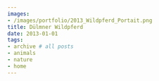 ```yaml
---
images:
- /images/portfolio/2013_Wildpferd_Portait.png
title: Dülmner Wildpferd
date: 2013-01-01
tags:
- archive # all posts
- animals
- nature
- home
---
```

